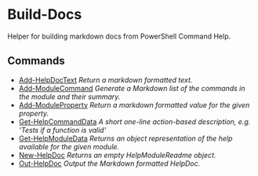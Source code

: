 # Build-Docs

Helper for building markdown docs from PowerShell Command Help.

## Commands

- [Add-HelpDocText](Add-HelpDocText.md) _Return a markdown formatted text._
- [Add-ModuleCommand](Add-ModuleCommand.md) _Generate a Markdown list of the commands in the module and their summary._
- [Add-ModuleProperty](Add-ModuleProperty.md) _Return a markdown formatted value for the given property._
- [Get-HelpCommandData](Get-HelpCommandData.md) _A short one-line action-based description, e.g. 'Tests if a function is valid'_
- [Get-HelpModuleData](Get-HelpModuleData.md) _Returns an object representation of the help available for the given module._
- [New-HelpDoc](New-HelpDoc.md) _Returns an empty HelpModuleReadme object._
- [Out-HelpDoc](Out-HelpDoc.md) _Output the Markdown formatted HelpDoc._

